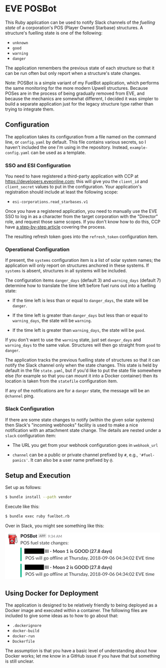 # EVE POSBot

This Ruby application can be used to notify Slack channels of the _fuelling
state_ of a corporation's POS (Player Owned Starbase) structures. A structure's
fuelling state is one of the following:

* `unknown`
* `good`
* `warning`
* `danger`

The application remembers the previous state of each structure so that it can
be run often but only report when a structure's state changes.

Note: POSBot is a simple variant of my FuelBot application, which performs the
same monitoring for the more modern Upwell structures. Because POSes are in
the process of being gradually removed from EVE, and because the mechanics are
somewhat different, I decided it was simpler to build a separate application
just for the legacy structure type rather than trying to integrate them.

## Configuration

The application takes its configuration from a file named on the command line,
or `config.yaml` by default. This file contains
various secrets, so I haven't included the one I'm using in the repository.
Instead, `example-config.yaml` can be used as a template.

### SSO and ESI Configuration

You need to have registered a third-party application with CCP
at <https://developers.eveonline.com>; this will give
you the `client_id` and `client_secret` values to put in the configuration.
Your application's registration should include at least the following scope:

* `esi-corporations.read_starbases.v1`

Once you have a registered application, you need to manually use the EVE SSO
to log in as a character from the target corporation with the "Director"
role, and request those same scopes. If you don't know how to do this, CCP
have [a step-by-step article](https://developers.eveonline.com/blog/article/sso-to-authenticated-calls)
covering the process.

The resulting refresh token goes into the
`refresh_token` configuration item.

### Operational Configuration

If present, the `systems` configuration item is a list of solar system names;
the application will only report on structures anchored in these systems.
If `systems` is absent, structures in all systems will be included.

The configuration items `danger_days` (default 3) and `warning_days` (default
7) determine how to translate the time left before fuel runs out into
a fuelling state:

* If the time left is less than or equal to `danger_days`, the state will
  be `danger`.

* If the time left is greater than `danger_days` but less than or equal to
  `warning_days`, the state will be `warning`.

* If the time left is greater than `warning_days`, the state will be `good`.

If you don't want to use the `warning` state, just set `danger_days` and
`warning_days` to the same value. Structures will then go straight from
`good` to `danger`.

The application tracks the previous fuelling state of structures so that it can
notify the Slack channel only when the state changes. This state is held by
default in the file `state.yaml`, but if you'd like to put the state file
somewhere else (for example so that you can mount it into a Docker container)
then its location is taken from the `statefile` configuration item.

If any of the notifications are for a `danger` state,
the message will be an `@channel` ping.

### Slack Configuration

If there are some state changes to notify (within the given solar systems) then
Slack's "incoming webhooks" facility is used to make a nice notification with an
attachment state change. The details are nested under a `slack` configuration
item:

* The URL you get from your webhook configuration goes in `webhook_url`

* `channel` can be a public or private channel prefixed by `#`, e.g.,
  `'#fuel-panics'`. It can also be a user name prefixed by `@`.

## Setup and Execution

Set up as follows:

```bash
$ bundle install --path vendor
```

Execute like this:

```bash
$ bundle exec ruby fuelbot.rb
```

Over in Slack, you might see something like this:

![Slack notification from POSBot](posbot.png)

## Using Docker for Deployment

The application is designed to be relatively friendly to being deployed
as a Docker image and executed within a container. The following files
are included to give some ideas as to how to go about that:

* `.dockerignore`
* `docker-build`
* `docker-run`
* `Dockerfile`

The assumption is that you have a basic level of understanding about how
Docker works; let me know in a GitHub issue if you have that but something
is still unclear.
